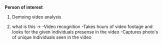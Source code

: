**Person of interest**

1. Demoing video analysis

2. what is this -> 
	-Video recognition
	-Takes hours of video footage and looks for the given individuals presense in the video
	-Captures photo's of unique individuals seen in the video
